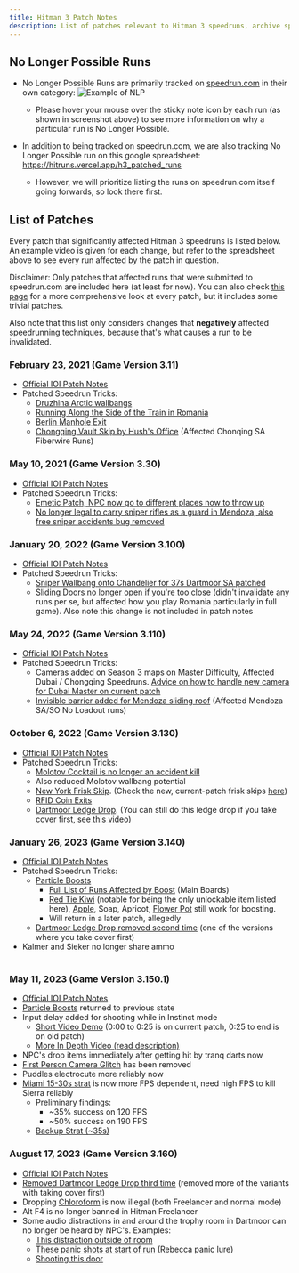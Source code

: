 ```yaml
---
title: Hitman 3 Patch Notes
description: List of patches relevant to Hitman 3 speedruns, archive spreadsheet of no longer possible runs
---
```


## No Longer Possible Runs

- No Longer Possible Runs are primarily tracked on [speedrun.com](https://www.speedrun.com/hitman_3) in their own category:
  ![Example of NLP](https://i.ibb.co/DQ6Yfvj/nlp.png)

  - Please hover your mouse over the sticky note icon by each run (as shown in screenshot above) to see more information on why a particular run is No Longer Possible.

- In addition to being tracked on speedrun.com, we are also tracking No Longer Possible run on this google spreadsheet: https://hitruns.vercel.app/h3_patched_runs
  - However, we will prioritize listing the runs on speedrun.com itself going forwards, so look there first.

## List of Patches

Every patch that significantly affected Hitman 3 speedruns is listed below. An example video is given for each change, but refer to the spreadsheet above to see every run affected by the patch in question.

Disclaimer: Only patches that affected runs that were submitted to speedrun.com are included here (at least for now). You can also check [this page](downpatching#manifest-download-table--specific-patch-findings) for a more comprehensive look at every patch, but it includes some trivial patches.

Also note that this list only considers changes that **negatively** affected speedrunning techniques, because that's what causes a run to be invalidated.

### February 23, 2021 (Game Version 3.11)

- [Official IOI Patch Notes](https://web.archive.org/web/20220925013119/https://www.ioi.dk/hitman-3-february-patch-3-11/)
- Patched Speedrun Tricks:
  - [Druzhina Arctic wallbangs](https://www.youtube.com/watch?v=bo_vPd7cN80)
  - [Running Along the Side of the Train in Romania](https://youtu.be/hGr-ekdRMxA?t=26)
  - [Berlin Manhole Exit](https://youtu.be/yA83Ip4-jHg?t=213)
  - [Chongqing Vault Skip by Hush's Office](https://youtu.be/T-swLeD-vtY?t=60) (Affected Chonqing SA Fiberwire Runs)

### May 10, 2021 (Game Version 3.30)

- [Official IOI Patch Notes](https://web.archive.org/web/20220925013119/https://www.ioi.dk/hitman-3-may-patch-3-30/)
- Patched Speedrun Tricks:
  - [Emetic Patch, NPC now go to different places now to throw up](https://www.youtube.com/watch?v=zk4kBSXJf8c)
  - [No longer legal to carry sniper rifles as a guard in Mendoza, also free sniper accidents bug removed](https://www.youtube.com/watch?v=Y0NZZN0VkFQ)

### January 20, 2022 (Game Version 3.100)

- [Official IOI Patch Notes](https://web.archive.org/web/20220925013119/https://www.ioi.dk/hitman-3-year-2-patch-notes/)
- Patched Speedrun Tricks:
  - [Sniper Wallbang onto Chandelier for 37s Dartmoor SA patched](https://www.youtube.com/watch?v=77QUS3sY0EQ)
  - [Sliding Doors no longer open if you're too close](https://youtu.be/9rqI3jBgoFM?t=19s) (didn't invalidate any runs per se, but affected how you play Romania particularly in full game). Also note this change is not included in patch notes

### May 24, 2022 (Game Version 3.110)

- [Official IOI Patch Notes](https://web.archive.org/web/20220925013119/https://www.ioi.dk/hitman-3-year-2-may-patch-notes/)
- Patched Speedrun Tricks:
  - Cameras added on Season 3 maps on Master Difficulty, Affected Dubai / Chongqing Speedruns. [Advice on how to handle new camera for Dubai Master on current patch](https://www.youtube.com/watch?v=GJcN8RMhOxo&t=24s)
  - [Invisible barrier added for Mendoza sliding roof](https://youtu.be/v2LsiANC3NY) (Affected Mendoza SA/SO No Loadout runs)

### October 6, 2022 (Game Version 3.130)

- [Official IOI Patch Notes](https://web.archive.org/web/20220925013119/https://www.ioi.dk/hitman-3-october-patch-notes/)
- Patched Speedrun Tricks:
  - [Molotov Cocktail is no longer an accident kill](https://youtu.be/eXTd8ZC3ftA)
  - Also reduced Molotov wallbang potential
  - [New York Frisk Skip](https://youtu.be/y2GuYwNMy5k?t=18). (Check the new, current-patch frisk skips [here](fullgame_tutorials#meta-strategies-overview))
  - [RFID Coin Exits](https://youtu.be/fyPVfSPQSb4?t=96)
  - [Dartmoor Ledge Drop](https://youtu.be/4Zc9d7w5yMY?t=37). (You can still do this ledge drop if you take cover first, [see this video](https://youtu.be/RIlDbIci-bs?t=46))

### January 26, 2023 (Game Version 3.140)

- [Official IOI Patch Notes](https://ioi.dk/hitman/patch-notes/january-patch-notes)
- Patched Speedrun Tricks:
  - [Particle Boosts](https://youtu.be/l5xo6fOUSq0?t=36)
    - [Full List of Runs Affected by Boost](https://github.com/solderq35/hitman-tech-tips/blob/main/srdc/h3_boost_patch.md) (Main Boards)
    - [Red Tie Kiwi](https://youtu.be/Ea3vtYhKWOo) (notable for being the only unlockable item listed here), [Apple](https://youtu.be/g9VWeXQGABE?t=58), Soap, Apricot, [Flower Pot](https://youtu.be/04kyQ6mahsY?t=1) still work for boosting.
    - Will return in a later patch, allegedly
  - [Dartmoor Ledge Drop removed second time](https://i.ibb.co/7pjjG4v/jan2023-removed-dartmoor-ledge-drop.png) (one of the versions where you take cover first)
- Kalmer and Sieker no longer share ammo <br></br>

### May 11, 2023 (Game Version 3.150.1)

- [Official IOI Patch Notes](https://ioi.dk/hitman/patch-notes/2023/hitman-woa-may-patch-notes)
- [Particle Boosts](https://youtu.be/l5xo6fOUSq0?t=36) returned to previous state
- Input delay added for shooting while in Instinct mode
  - [Short Video Demo](https://youtu.be/8n22un-jRgQ) (0:00 to 0:25 is on current patch, 0:25 to end is on old patch)
  - [More In Depth Video (read description)](https://youtu.be/aw1ueYw4a-Y)
- NPC's drop items immediately after getting hit by tranq darts now
- [First Person Camera Glitch](https://youtu.be/j5oJwjdMdVQ) has been removed
- Puddles electrocute more reliably now
- [Miami 15-30s strat](https://youtu.be/QjLISNHWj9o?t=628) is now more FPS dependent, need high FPS to kill Sierra reliably
  - Preliminary findings:
    - ~35% success on 120 FPS
    - ~50% success on 190 FPS
  - [Backup Strat (~35s)](https://youtu.be/ZWvJEn1k0j4)

### August 17, 2023 (Game Version 3.160)

- [Official IOI Patch Notes](https://ioi.dk/hitman/patch-notes/2023/hitman-woa-august-patch-notes)
- [Removed Dartmoor Ledge Drop third time](https://youtu.be/ylGwSNNgp6I?t=23) (removed more of the variants with taking cover first)
- Dropping [Chloroform](https://hitman.fandom.com/wiki/Chloroform_Flask) is now illegal (both Freelancer and normal mode)
- Alt F4 is no longer banned in Hitman Freelancer
- Some audio distractions in and around the trophy room in Dartmoor can no longer be heard by NPC's. Examples:
  - [This distraction outside of room](https://youtu.be/_axr3SeMMCs?t=20)
  - [These panic shots at start of run](https://youtu.be/Wpq4FNr0kyc?t=6) (Rebecca panic lure)
  - [Shooting this door](https://youtu.be/Rao5WrQChls?t=119)
